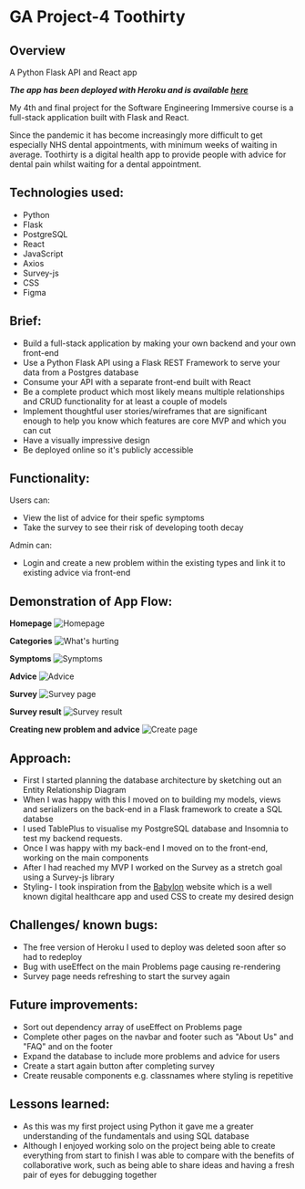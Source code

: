 # GA Project-4 Toothirty

## Overview 
A Python Flask API and React app

***The app has been deployed with Heroku and is available [here](https://toothirty.netlify.app/)***

My 4th and final project for the Software Engineering Immersive course is a full-stack application built with Flask and React.

Since the pandemic it has become increasingly more difficult to get especially NHS dental appointments, with minimum weeks of waiting in average.
Toothirty is a digital health app to provide people with advice for dental pain whilst waiting for a dental appointment.

## Technologies used:
* Python
* Flask
* PostgreSQL
* React
* JavaScript
* Axios
* Survey-js
* CSS
* Figma

## Brief:
* Build a full-stack application by making your own backend and your own front-end
* Use a Python Flask API using a Flask REST Framework to serve your data from a Postgres database
* Consume your API with a separate front-end built with React
* Be a complete product which most likely means multiple relationships and CRUD functionality for at least a couple of models
* Implement thoughtful user stories/wireframes that are significant enough to help you know which features are core MVP and which you can cut
* Have a visually impressive design
* Be deployed online so it's publicly accessible


## Functionality:
Users can:  
- View the list of advice for their spefic symptoms
- Take the survey to see their risk of developing tooth decay 

Admin can: 
- Login and create a new problem within the existing types and link it to existing advice via front-end

## Demonstration of App Flow:
**Homepage**
![Homepage](/src/img/homepage.png)

**Categories**
![What's hurting](/src/img/types.png)

**Symptoms**
![Symptoms](/src/img/symptoms.png)

**Advice**
![Advice](/src/img/advice.png)

**Survey**
![Survey page](/src/img/survey.png)

**Survey result**
![Survey result](/src/img/survey-result.png)

**Creating new problem and advice**
![Create page](/src/img/create.png)

## Approach:
* First I started planning the database architecture by sketching out an Entity Relationship Diagram
* When I was happy with this I moved on to building my models, views and serializers on the back-end in a Flask framework to create a SQL databse 
* I used TablePlus to visualise my PostgreSQL database and Insomnia to test my backend requests.
* Once I was happy with my back-end I moved on to the front-end, working on the main components 
* After I had reached my MVP I worked on the Survey as a stretch goal using a Survey-js library
* Styling- I took inspiration from the [Babylon](https://www.babylonhealth.com/en-gb/) website which is a well known digital healthcare app and used CSS to create my desired design 


## Challenges/ known bugs:
* The free version of Heroku I used to deploy was deleted soon after so had to redeploy
* Bug with useEffect on the main Problems page causing re-rendering
* Survey page needs refreshing to start the survey again 

## Future improvements:
* Sort out dependency array of useEffect on Problems page 
* Complete other pages on the navbar and footer such as "About Us" and "FAQ" and on the footer 
* Expand the database to include more problems and advice for users 
* Create a start again button after completing survey 
* Create reusable components e.g. classnames where styling is repetitive

## Lessons learned:
* As this was my first project using Python it gave me a greater understanding of the fundamentals and using SQL database 
* Although I enjoyed working solo on the project being able to create everything from start to finish I was able to compare with the benefits of collaborative work, such as being able to share ideas and having a fresh pair of eyes for debugging together

